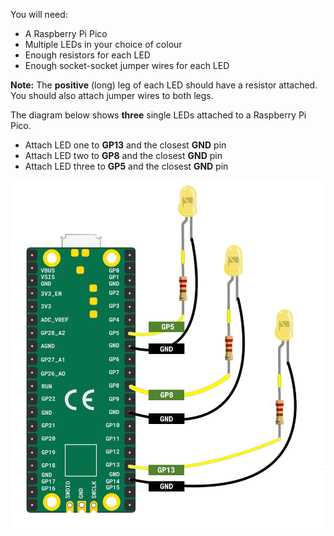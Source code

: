 You will need:

+ A Raspberry Pi Pico
+ Multiple LEDs in your choice of colour
+ Enough resistors for each LED
+ Enough socket-socket jumper wires for each LED

**Note:** The **positive** (long) leg of each LED should have a resistor attached. You should also attach jumper wires to both legs.

The diagram below shows **three** single LEDs attached to a Raspberry Pi Pico.

+ Attach LED one to **GP13** and the closest **GND** pin
+ Attach LED two to **GP8** and the closest **GND** pin
+ Attach LED three to **GP5** and the closest **GND** pin

![A diagram of a Raspberry Pi Pico attached to three LEDs.](images/multiple-leds.png)